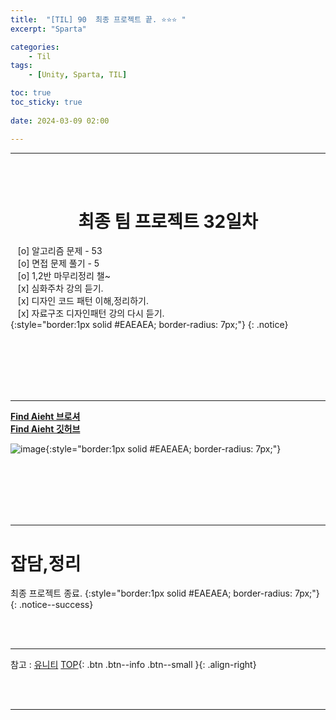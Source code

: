 ```yaml
---
title:  "[TIL] 90  최종 프로젝트 끝. ⭐⭐⭐ "
excerpt: "Sparta"

categories:
    - Til
tags:
    - [Unity, Sparta, TIL]

toc: true
toc_sticky: true
 
date: 2024-03-09 02:00

---
```

- - -


<BR><BR>

<center><H1>  최종 팀 프로젝트 32일차  </H1></center>

&nbsp;&nbsp; [o] 알고리즘 문제  - 53  
&nbsp;&nbsp; [o] 면접 문제 풀기 - 5     
&nbsp;&nbsp; [o] 1,2반 마무리정리  챌~   
&nbsp;&nbsp; [x] 심화주차 강의 듣기.   
&nbsp;&nbsp; [x] 디자인 코드 패턴 이해,정리하기.   
&nbsp;&nbsp; [x] 자료구조 디자인패턴 강의 다시 듣기.   
{:style="border:1px solid #EAEAEA; border-radius: 7px;"}
{: .notice}  

<br><br><br><br><br>
- - - 

[**Find Aieht 브로셔**](https://teamsparta.notion.site/Find-Aieht-21da25a1bba54bb695202615261aac52)  
[**Find Aieht 깃허브**](https://github.com/levell1/Find_aiehT)  

![image](https://github.com/levell1/levell1.github.io/assets/96651722/fa436bfb-1d1b-4b5c-9b10-eb533ee77843){:style="border:1px solid #EAEAEA; border-radius: 7px;"}  

<br><br><br><br><br>
- - - 

# 잡담,정리
최종 프로젝트 종료.
{:style="border:1px solid #EAEAEA; border-radius: 7px;"}
{: .notice--success}  

<br><br>
- - -

참고 : [유니티](https://docs.unity3d.com/kr/)
[TOP](#){: .btn .btn--info .btn--small }{: .align-right}


<br><br>
- - -
